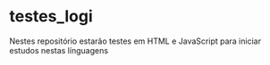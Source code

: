 # testes_logi
Nestes repositório estarão testes em HTML e JavaScript para iniciar estudos nestas línguagens
